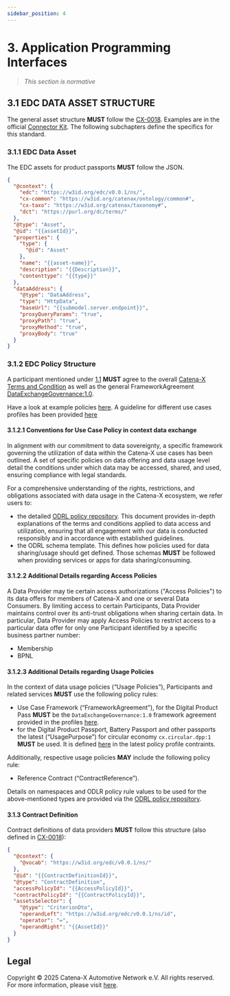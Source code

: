 ```yaml
---
sidebar_position: 4
---
```


# 3. Application Programming Interfaces

> *This section is normative*

## 3.1 EDC DATA ASSET STRUCTURE

The general asset structure **MUST** follow the [CX-0018](#211-list-of-standalone-standards).
Examples are in the official [Connector Kit](https://eclipse-tractusx.github.io/docs-kits/kits/Connector%20Kit/Adoption%20View/connector_kit_adoption_view).
The following subchapters define the specifics for this standard.

### 3.1.1 EDC Data Asset

The EDC assets for product passports **MUST** follow the JSON.

```json
{
  "@context": {
    "edc": "https://w3id.org/edc/v0.0.1/ns/",
    "cx-common": "https://w3id.org/catenax/ontology/common#",
    "cx-taxo": "https://w3id.org/catenax/taxonomy#",
    "dct": "https://purl.org/dc/terms/"
  },
  "@type": "Asset",
  "@id": "{{assetId}}",
  "properties": {
    "type": {
      "@id": "Asset"
    },
    "name": "{{asset-name}}",
    "description": "{{Description}}",
    "contenttype": "{{type}}"
  },
  "dataAddress": {
    "@type": "DataAddress",
    "type": "HttpData",
    "baseUrl": "{{submodel.server.endpoint}}",
    "proxyQueryParams": "true",
    "proxyPath": "true",
    "proxyMethod": "true",
    "proxyBody": "true"
  }
}
```

### 3.1.2 EDC Policy Structure

A participant mentioned under [1.1](#11-audience--scope) **MUST** agree to the overall
[Catena-X Terms and Condition](https://catenax-ev.github.io/docs/regulatory-framework/governance-framework) as well as the general FrameworkAgreement
[DataExchangeGovernance:1.0](https://catenax-ev.github.io/docs/next/regulatory-framework/20000ft/Data%20Exchange%20Governance).

 Have a look at example policies [here](https://github.com/catenax-eV/cx-odrl-profile/blob/c96b426ded7922f44bdc33bfc5e0bf754031b5e8/example_usage_policy.json). A guideline for different use cases profiles has been provided [here](https://github.com/catenax-eV/cx-odrl-profile/blob/c96b426ded7922f44bdc33bfc5e0bf754031b5e8/profile.md)

#### 3.1.2.1 Conventions for Use Case Policy in context data exchange

In alignment with our commitment to data sovereignty, a specific framework governing the utilization of data within the Catena-X use cases has been outlined. A set of specific policies on data offering and data usage level detail the conditions under which data may be accessed, shared, and used, ensuring compliance with legal standards.

For a comprehensive understanding of the rights, restrictions, and obligations associated with data usage in the Catena-X ecosystem, we refer users to:

- the detailed [ODRL policy repository](https://github.com/catenax-eV/cx-odrl-profile). This document provides in-depth explanations of the terms and conditions applied to data access and utilization, ensuring that all engagement with our data is conducted responsibly and in accordance with established guidelines.
- the ODRL schema template. This defines how policies used for data sharing/usage should get defined. Those schemas **MUST** be followed when providing services or apps for data sharing/consuming.
  
#### 3.1.2.2 Additional Details regarding Access Policies

A Data Provider may tie certain access authorizations ("Access Policies") to its data offers for members of Catena-X  and one or several Data Consumers. By limiting access to certain Participants, Data Provider maintains control over its anti-trust obligations when sharing certain data. In particular, Data Provider may apply Access Policies to restrict access to a particular data offer for only one Participant identified by a specific business partner number:

- Membership
- BPNL

#### 3.1.2.3 Additional Details regarding Usage Policies

In the context of data usage policies (“Usage Policies”), Participants and related services **MUST** use the following policy rules:

- Use Case Framework (“FrameworkAgreement”), for the Digital Product Pass **MUST** be the `DataExchangeGovernance:1.0` framework agreement provided in the profiles [here](https://github.com/catenax-eV/cx-odrl-profile/blob/c96b426ded7922f44bdc33bfc5e0bf754031b5e8/profile.md#frameworkagreement).
- for the Digital Product Passport, Battery Passport and other passports the latest (“UsagePurpose”) for circular economy `cx.circular.dpp:1` **MUST** be used. It is defined [here](https://github.com/catenax-eV/cx-odrl-profile/blob/c96b426ded7922f44bdc33bfc5e0bf754031b5e8/profile.md#usagepurpose) in the latest policy profile contraints.

Additionally, respective usage policies **MAY** include the following policy rule:

- Reference Contract (“ContractReference”).

Details on  namespaces and ODLR policy rule values to be used for the above-mentioned types are provided via the [ODRL policy repository](https://github.com/catenax-eV/cx-odrl-profile).

#### 3.1.3 Contract Definition

Contract definitions of data providers **MUST** follow this structure (also defined in [CX-0018](#211-list-of-standalone-standards)):

```json
{
  "@context": {
    "@vocab": "https://w3id.org/edc/v0.0.1/ns/"
  },
  "@id": "{{ContractDefinitionId}}",
  "@type": "ContractDefinition",
  "accessPolicyId": "{{AccessPolicyId}}",
  "contractPolicyId": "{{ContractPolicyId}}",
  "assetsSelector": {
    "@type": "CriterionDto",
    "operandLeft": "https://w3id.org/edc/v0.0.1/ns/id",
    "operator": "=",
    "operandRight": "{{AssetId}}"
  }
}
```

## Legal

Copyright © 2025 Catena-X Automotive Network e.V. All rights reserved. For more information, please visit [here](/copyright).
